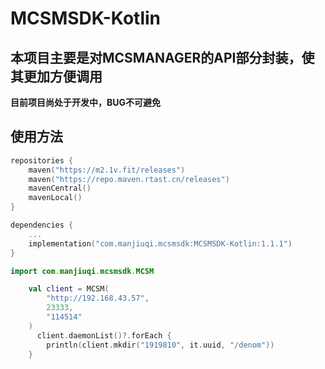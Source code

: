 # MCSMSDK-Kotlin
## 本项目主要是对MCSMANAGER的API部分封装，使其更加方便调用

**目前项目尚处于开发中，BUG不可避免**
## 使用方法

```kotlin
repositories {
    maven("https://m2.1v.fit/releases")
    maven("https://repo.maven.rtast.cn/releases")
    mavenCentral()
    mavenLocal()
}

dependencies {
    ...
    implementation("com.manjiuqi.mcsmsdk:MCSMSDK-Kotlin:1.1.1")
}
```

```kotlin
import com.manjiuqi.mcsmsdk.MCSM

    val client = MCSM(
        "http://192.168.43.57",
        23333,
        "114514"
    )
      client.daemonList()?.forEach {
        println(client.mkdir("1919810", it.uuid, "/denom"))
    }
```
